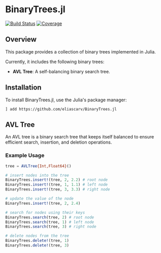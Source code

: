 # BinaryTrees.jl

[![Build Status](https://github.com/eliascarv/BinaryTrees.jl/actions/workflows/CI.yml/badge.svg?branch=main)](https://github.com/eliascarv/BinaryTrees.jl/actions/workflows/CI.yml?query=branch%3Amain)
[![Coverage](https://codecov.io/gh/eliascarv/BinaryTrees.jl/branch/main/graph/badge.svg)](https://codecov.io/gh/eliascarv/BinaryTrees.jl)

## Overview

This package provides a collection of binary trees implemented in Julia. 

Currently, it includes the following binary trees:
* **AVL Tree**: A self-balancing binary search tree.

## Installation

To install BinaryTrees.jl, use the Julia's package manager:

```
] add https://github.com/eliascarv/BinaryTrees.jl
```

## AVL Tree

An AVL tree is a binary search tree that keeps itself balanced to ensure efficient search, insertion, and deletion operations.

### Example Usage

```julia
tree = AVLTree{Int,Float64}()

# insert nodes into the tree
BinaryTrees.insert!(tree, 2, 2.2) # root node
BinaryTrees.insert!(tree, 1, 1.1) # left node
BinaryTrees.insert!(tree, 3, 3.3) # right node

# update the value of the node
BinaryTrees.insert!(tree, 2, 2.4)

# search for nodes using their keys
BinaryTrees.search(tree, 2) # root node
BinaryTrees.search(tree, 1) # left node
BinaryTrees.search(tree, 3) # right node

# delete nodes from the tree
BinaryTrees.delete!(tree, 1)
BinaryTrees.delete!(tree, 3)
```
